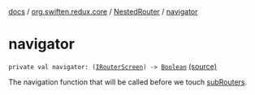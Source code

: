 [docs](../../index.md) / [org.swiften.redux.core](../index.md) / [NestedRouter](index.md) / [navigator](./navigator.md)

# navigator

`private val navigator: (`[`IRouterScreen`](../-i-router-screen.md)`) -> `[`Boolean`](https://kotlinlang.org/api/latest/jvm/stdlib/kotlin/-boolean/index.html) [(source)](https://github.com/protoman92/KotlinRedux/tree/master/common\common-core\src\main\kotlin/org/swiften/redux/core/NestedRouter.kt#L27)

The navigation function that will be called before we touch [subRouters](sub-routers.md).

